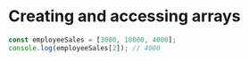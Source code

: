 # Creating and accessing arrays

```js
const employeeSales = [3000, 10000, 4000];
console.log(employeeSales[2]); // 4000
```
